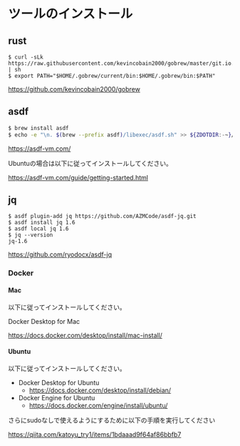 # ツールのインストール 

## rust

```shell
$ curl -sLk https://raw.githubusercontent.com/kevincobain2000/gobrew/master/git.io.sh | sh
$ export PATH="$HOME/.gobrew/current/bin:$HOME/.gobrew/bin:$PATH"
```

https://github.com/kevincobain2000/gobrew

## asdf

```sh
$ brew install asdf
$ echo -e "\n. $(brew --prefix asdf)/libexec/asdf.sh" >> ${ZDOTDIR:-~}/.zshrc
```

https://asdf-vm.com/

Ubuntuの場合は以下に従ってインストールしてください。

https://asdf-vm.com/guide/getting-started.html

## jq

```shell
$ asdf plugin-add jq https://github.com/AZMCode/asdf-jq.git
$ asdf install jq 1.6
$ asdf local jq 1.6
$ jq --version
jq-1.6
```

https://github.com/ryodocx/asdf-jq

### Docker

#### Mac

以下に従ってインストールしてください。

Docker Desktop for Mac

https://docs.docker.com/desktop/install/mac-install/

#### Ubuntu

以下に従ってインストールしてください。

- Docker Desktop for Ubuntu
  - https://docs.docker.com/desktop/install/debian/
- Docker Engine for Ubuntu
  - https://docs.docker.com/engine/install/ubuntu/

さらにsudoなしで使えるようにするために以下の手順を実行してください

https://qiita.com/katoyu_try1/items/1bdaaad9f64af86bbfb7
